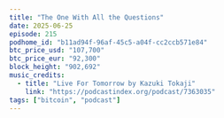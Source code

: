 ```yaml
---
title: "The One With All the Questions"
date: 2025-06-25
episode: 215
podhome_id: "b11ad94f-96af-45c5-a04f-cc2ccb571e84"
btc_price_usd: "107,700"
btc_price_eur: "92,300"
block_height: "902,692"
music_credits:
  - title: "Live For Tomorrow by Kazuki Tokaji"
    link: "https://podcastindex.org/podcast/7363035"
tags: ["bitcoin", "podcast"]
---
```

